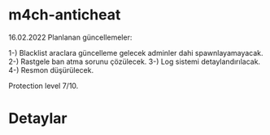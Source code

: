 # m4ch-anticheat

16.02.2022 Planlanan güncellemeler:

1-) Blacklist araclara güncelleme gelecek adminler dahi spawnlayamayacak. 
2-) Rastgele ban atma sorunu çözülecek.
3-) Log sistemi detaylandırılacak.
4-) Resmon düşürülecek.

Protection level 7/10.


# Detaylar
